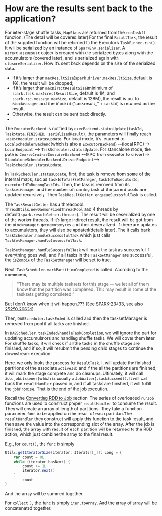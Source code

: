 # How are the results sent back to the application?
For inter-stage shuffle tasks, `MapStaus` are returned from the `runTask()` function. (The detail will be covered later) For the final `ResultTask`, the result of the supplied function will be returned to the Executor’s `TaskRunner.run()`. It will be serialized by an instance of `SparkEnv.serializer`. A `DirectTaskResult` object is created with the serialized bytes along with the accumulators (covered later), and is serialized again with `closureSerializer`. How it’s sent back depends on  the size of the serialized data.

* If it’s larger than `maxResultSize`(`spark.driver.maxResultSize`, default is 1G), the result will be dropped;
* If it’s larger than `maxDirectResultSize`(minimium of `spark.task.maxDirectResultSize`, default is 1M, and `spark.rpc.message.maxSize`, default is 128M), the result is put to `BlockManager` and the `blockId` ("taskresult_" + `taskId`) is returned as the result.
* Otherwise, the result can be sent back directly.
* 
The `ExecutorBackend` is notified by `execBackend.statusUpdate(taskId, TaskState.FINISHED, serializedResult)`, the parameters will finally reach `TaskScheduler.statusUpdate`. For local mode, it’s returned to `LocalSchedulerBackend`(which is also a `ExecutorBackend`) -–(local RPC)--> `LocalEndpoint` --> `TaskScheduler.statusUpdate`. For standalone mode, the path is `CoarseGrainedExecutorBackend` -–(RPC from executor to driver)--> `StandaloneSchedulerBackend.DriverEndpoint`--> `TaskScheduler.statusUpdate`.

In `TaskScheduler.statusUpdate`, first, the task is remove from some of the internal maps, suc as `taskIdToTaskSetManager`, `taskIdToExecutorId`, `executorIdToRunnngTaskIds`. Then, the task is removed from its `TaskSetManager` and the number of running task of the parent pools are updated recursively. Then `TaskResultGetter.enqueueSucessfulTask` is called.

The `TaskResultGetter` has a threadpool:` ThreadUtils.newDaemonFixedThreadPool` and 4 threads by default(`spark.resultGetter.threads`). The result will be deserialized by one of the worker threads. If it’s large indirect result, the result will be got from the `BlockManager.getRemoteBytes` and then deserialized. If there are updates to accumulators, they will also be updated(details later). The it calls back `TaskScheduler.handleSuccessfulTask` which just calls `TaskSetManager.handleSuccessfulTask`.

`TaskSetManager.handleSuccessfulTask` will mark the task as successful if everything goes well, and if  all tasks in the `TaskSetManager` are successful, the `isZombie` of the `TaskSetManager` will be set to true. 

Next, `TaskScheduler.markPartitionCompleted` is called. Accroding to the comments,

 > "There may be multiple tasksets for this stage -- we let all of them know that the partition was completed.  This may result in some of the tasksets getting completed.”

 But I don’t know when it will happen.??? (See [SPARK-23433](https://issues.apache.org/jira/browse/SPARK-23433), see also [25250](https://issues.apache.org/jira/browse/SPARK-25250),[26634](https://issues.apache.org/jira/browse/SPARK-26634)). 
 
 Then, `DAGScheduler.taskEnded` is called and then the tasksetManager is removed from pool if all tasks are finished.

In `DAGScheduler.taskEnded/handleTaskCompletion`, we will ignore the part for updating accumulators and handling shuffle tasks. We will cover them later. For shuffle tasks, it will check if all the tasks in the shuffle stage are finished, and if so, it will resubmit the pending child stages to continue the downstream execution.

Here, we only looks the process for `ResultTask`. It will update the finished partitions of the associate `ActiveJob` and if the all the partitions are finished, it will mark the stage complete and do cleanups. Ultimately, it will call `Job.jobListener`(which is usually a `JobWaiter`)`.taskSucceed()`. It will call back the `resultHandler` passed in, and if all tasks are finished, it will fulfill the `jobPromise`. That is the end of the job execution. 

Recall the [Converting RDD to Job](./rdd2job.md) section. The series of overloaded `runJob` functions are used to construct proper `resultHandler` to consume the result. They will create an array of length of partitions. They take a function parameter `func` to be applied on the result of each partition.The `resultHandler` they construct will apply this function to the task result, and then save the value into the corresponding slot of the array. After the job is finished, the array with result of each partition will be returned to the RDD action, which just combine the array to the final result.

E.g., for `count()`, the `func` is simply 
```scala
Utils.getIteratorSize(iterator: Iterator[_]): Long = {
    var count = 0L
    while (iterator.hasNext) {
        count += 1L
        iterator.next()
    }
        count
}
```

And the array will be summed together.

For `collect()`, the `func` is simply `iter.toArray`. And the array of array will be concatenated together.
